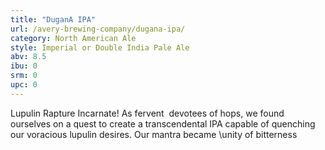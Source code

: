 ```yaml
---
title: "DuganA IPA"
url: /avery-brewing-company/dugana-ipa/
category: North American Ale
style: Imperial or Double India Pale Ale
abv: 8.5
ibu: 0
srm: 0
upc: 0
---
```

Lupulin Rapture Incarnate! As fervent  devotees of hops, we found ourselves on a quest to create a transcendental IPA capable of quenching our voracious lupulin desires. Our mantra became \unity of bitterness
